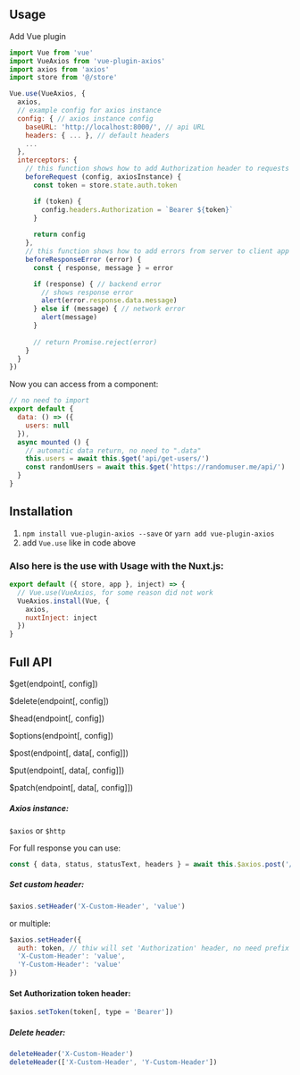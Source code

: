 ## Usage
Add Vue plugin
```js
import Vue from 'vue'
import VueAxios from 'vue-plugin-axios'
import axios from 'axios'
import store from '@/store'

Vue.use(VueAxios, {
  axios, 
  // example config for axios instance
  config: { // axios instance config
    baseURL: 'http://localhost:8000/', // api URL
    headers: { ... }, // default headers
    ...
  },
  interceptors: {
    // this function shows how to add Authorization header to requests
    beforeRequest (config, axiosInstance) {
      const token = store.state.auth.token

      if (token) {
        config.headers.Authorization = `Bearer ${token}`
      }
      
      return config
    },
    // this function shows how to add errors from server to client app
    beforeResponseError (error) {
      const { response, message } = error

      if (response) { // backend error
        // shows response error
        alert(error.response.data.message)
      } else if (message) { // network error
        alert(message)
      }
      
      // return Promise.reject(error)
    }
  }
})
```
Now you can access from a component: 

```js
// no need to import
export default {
  data: () => ({
    users: null
  }),
  async mounted () {
    // automatic data return, no need to ".data"
    this.users = await this.$get('api/get-users/')
    const randomUsers = await this.$get('https://randomuser.me/api/')
  }
}
```

## Installation

1. `npm install vue-plugin-axios --save` or `yarn add vue-plugin-axios`
2. add `Vue.use` like in code above


### Also here is the use with Usage with the Nuxt.js:

```js
export default ({ store, app }, inject) => {
  // Vue.use(VueAxios, for some reason did not work
  VueAxios.install(Vue, {
    axios,
    nuxtInject: inject
  })
}
```

## Full API
$get(endpoint[, config])

$delete(endpoint[, config])

$head(endpoint[, config])

$options(endpoint[, config])

$post(endpoint[, data[, config]])

$put(endpoint[, data[, config]])

$patch(endpoint[, data[, config]])

##### Axios instance:
`$axios` or `$http`

For full response you can use:
```js 
const { data, status, statusText, headers } = await this.$axios.post('/api/get-users')
```

##### Set custom header:
```js
$axios.setHeader('X-Custom-Header', 'value')
```
or multiple:
```js
$axios.setHeader({
  auth: token, // thiw will set 'Authorization' header, no need prefix 'Bearer '
  'X-Custom-Header': 'value',
  'Y-Custom-Header': 'value'
})
```

#### Set Authorization token header:
```js 
$axios.setToken(token[, type = 'Bearer'])
```

##### Delete header: 
```js
deleteHeader('X-Custom-Header')
deleteHeader(['X-Custom-Header', 'Y-Custom-Header'])
```

